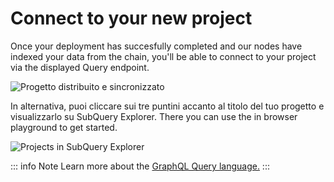 # Connect to your new project

Once your deployment has succesfully completed and our nodes have indexed your data from the chain, you'll be able to connect to your project via the displayed Query endpoint.

![Progetto distribuito e sincronizzato](/assets/img/projects-deploy-sync.png)

In alternativa, puoi cliccare sui tre puntini accanto al titolo del tuo progetto e visualizzarlo su SubQuery Explorer. There you can use the in browser playground to get started.

![Projects in SubQuery Explorer](/assets/img/projects-explorer.png)

::: info Note Learn more about the [GraphQL Query language.](./graphql.md) :::
